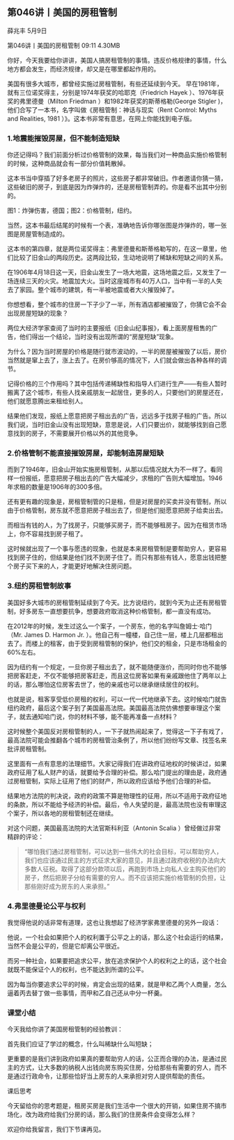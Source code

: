 

## 第046讲丨美国的房租管制


薛兆丰
 5月9日

第046讲丨美国的房租管制
09:11 4.30MB


你好，今天我要给你讲讲，美国人搞房租管制的事情。违反价格规律的事情，什么地方都会发生，而经济规律，却又是在哪里都起作用的。

美国有很多大城市，都曾经实施过房租管制，有些还延续到今天。
早在1981年，就有三位诺奖得主，分别是1974年获奖的哈耶克（Friedrich Hayek ）、1976年获奖的弗里德曼（Milton Friedman ）和1982年获奖的斯蒂格勒(George Stigler )，他们合写了一本书，名字叫做《房租管制：神话与现实（Rent Control: Myths and Realities, 1981 ）》。这本书非常有意思，在网上你能找到电子版。

### 1.地震能摧毁房屋，但不能制造短缺

你还记得吗？我们前面分析过价格管制的效果，每当我们对一种商品实施价格管制的时候，这种商品就会有一部分价值耗散掉。

这本书当中穿插了好多老房子的照片，这些房子都非常破旧。作者邀请你猜一猜，这些破旧的房子，到底是因为炸弹炸的，还是房租管制弄的。你是看不出其中分别的。

图1：炸弹伤害，德国；图2：价格管制，纽约。

当然，这本书最后结尾的时候有一个表，准确地告诉你哪张图是炸弹炸的，哪一张图是房屋管制造成的。

这本书的第四章，就是两位诺奖得主：弗里德曼和斯蒂格勒写的，在这一章里，他们比较了旧金山的两段历史。这两段比较，生动地说明了稀缺和短缺之间的关系。

在1906年4月18日这一天，旧金山发生了一场大地震，这场地震之后，又发生了一场连续三天的火灾。地震加大火。当时这座城市有40万人口，当中有一半的人失去了家园。整个城市的建筑，有一半被地震或者大火摧毁掉了。

你想想看，整个城市的住房一下子少了一半，所有酒店都被摧毁了，你猜它会不会出现房屋短缺的现象？

两位大经济学家查阅了当时的主要报纸《旧金山纪事报》，看上面房屋租售的广告，他们得出一个结论，当时没有出现所谓的“房屋短缺”现象。

为什么？因为当时房屋的价格是随行就市波动的，一半的房屋被摧毁了以后，房价当然就是窜上去了，涨上去了。在房价够高的情况下，人们就会做出各种各样的调节。

记得价格的三个作用吗？其中包括传递稀缺性和指导人们进行生产——有些人暂时搬离了这个城市，有些人找亲戚朋友一起居住，更多的人，只要他们的房屋还在，他们就愿意腾出来租给别人。

结果他们发现，报纸上愿意把房子租出去的广告，远远多于找房子租的广告。所以我们说，当时旧金山没有出现短缺，意思是说，人们只要出价，就能够找到自己愿意找到的房子，不需要展开价格以外的其他竞争。

### 2.价格管制不能直接摧毁房屋，却能制造房屋短缺

而到了1946年，旧金山开始实施房租管制，从那以后情况就大为不一样了。看同样一份报纸，愿意把房子租出去的广告大幅减少，求租的广告则大幅增加。1946年求租的数量是1906年的300多倍。

还有更有趣的现象是，房租管制管的只是租，但是对房屋的买卖并没有管制，所以由于价格管制，房东就不愿意把房子租出去了，但是他们挺愿意把房子给卖出去。

而相当有钱的人，为了找房子，只能够买房子，而不能够租房子。因为在租赁市场上，你不容易找到房子租了。

这时候就出现了一个事与愿违的现象，也就是本来房租管制是要帮助穷人，更容易找到房子住的，但结果是他们找不到房子住了。而只有那些有钱人，愿意出钱把整个房子买下来的人，才能更好地解决住房问题。

### 3.纽约房租管制故事

美国好多大城市的房租管制延续到了今天。比方说纽约，就到今天为止还有房租管制，好多房东一直想要抗争，想要政府取消这种价格管制，都一直没有成功。

在2012年的时候，发生过这么一个案子，一个房东，他的名字叫詹姆士·哈门（Mr. James D. Harmon Jr. ）。他自己有一幢楼，自己住一层，楼上几层都租出去了。而楼上的租客，由于受到房租管制的保护，他们交的租金，只是市场租金的60%左右。

因为纽约有一个规定，一旦你房子租出去了，就不能随便涨价，而同时你也不能够把房客赶走，不仅不能够把房客赶走，而且这位房客如果有亲戚跟他住了两年以上的话，那么哪怕这位房客去世了，他的亲戚也可以继承继续居住的权利。

也就是说，租客享受低价房租的权利，可以一代一代地继承下去。这时候哈门就告纽约政府，最后这个案子到了美国最高法院。美国最高法院仿佛想要审理这个案子，就去通知哈门说，你的材料不够，能不能再准备一点材料？

这时候整个美国反对房租管制的人，一下子就热闹起来了，觉得这一下子有戏了，最高法院可能会推翻各个城市的房租管治条例了，所以他们纷纷写文章、找签名来批评房租管制。

这里面有一点有意思的法理细节。大家记得我们在讲政府征地权的时候讲过，如果政府征用了私人财产的话，就要给予合理的补偿。那么哈门提出的理由是，政府通过房租管制，实际上征用了他们的财产，所以政府应该给予他们合理的补偿。

结果地方法院的判决说，政府的政策不算是物理性的征用，所以不适用于政府征地的条款，所以不能给予经济的补偿。最后，令人失望的是，最高法院也没有审理这个案子，所以各地的房租管制还在继续。

对这个问题，美国最高法院的大法官斯科利亚（Antonin Scalia ）曾经做过非常精辟的评论：

>  “哪怕我们通过房租管制，可以达到一些伟大的社会目标，可以帮助穷人，我们也应该通过民主的方式征求大家的意见，并且通过政府收税的办法向大多数人征税。取得了这部分款项以后，再跑到市场上向私人业主购买他们的房子，然后把房子分给有需要的穷人。而不应该把实施价格管制的负担，让那些刚好成为房东的人来承担。”

### 4.弗里德曼论公平与权利

我觉得他说的话非常有道理，这也让我想起了经济学家弗里德曼的另外一段话：

他说，一个社会如果把个人的权利置于公平之上的话，那么这个社会运行的结果，当然不会是公平的，但是它却离公平很近。

而另一种社会，如果要把追求公平，放在追求保护个人的权利之上的话，这个社会就既不能保证个人的权利，也不能达到所谓的公平。

因为每当你要追求公平的时候，肯定会出现的结果，就是甲和乙两个人商量，怎么逼着丙去替丁做一些事情，而甲和乙自己还从中分一杯羹。

### 课堂小结

今天我给你讲了美国房租管制的经验教训：

首先我们应证了学过的概念，什么叫稀缺什么叫短缺；

更重要的是我们讲到政府如果真的要帮助穷人的话，公正而合理的办法，是通过民主的方式，让大多数的纳税人出钱向房东购买住房，分给那些有需要的穷人，而不是通过行政命令，让那些恰好当上房东的人来承担对穷人提供帮助的责任。

课后思考

今天留给你的思考题是，租房买房是我们生活中一个很大的开销，如果住房不搞市场化，改为政府给我们分房的话，那么我们的住房条件会变得怎么样？

欢迎你给我留言，我们下节课再见。